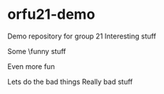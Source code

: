 # orfu21-demo
Demo repository for group 21
Interesting stuff

Some
\funny stuff

Even more fun

Lets do the bad things
Really bad stuff